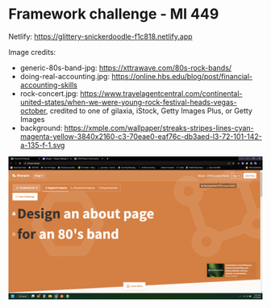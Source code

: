 # Framework challenge - MI 449

Netlify: https://glittery-snickerdoodle-f1c818.netlify.app

Image credits:
- generic-80s-band-jpg: https://xttrawave.com/80s-rock-bands/
- doing-real-accounting.jpg: https://online.hbs.edu/blog/post/financial-accounting-skills
- rock-concert.jpg: https://www.travelagentcentral.com/continental-united-states/when-we-were-young-rock-festival-heads-vegas-october, credited to one of gilaxia, iStock, Getty Images Plus, or Getty Images
- background: https://xmple.com/wallpaper/streaks-stripes-lines-cyan-magenta-yellow-3840x2160-c3-70eae0-eaf76c-db3aed-l3-72-101-142-a-135-f-1.svg

![Prompt](prompt.png)